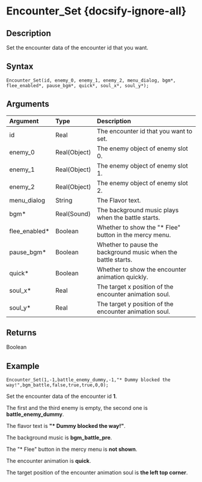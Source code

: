 # Encounter_Set {docsify-ignore-all}

## Description
Set the encounter data of the encounter id that you want.

## Syntax
```gml
Encounter_Set(id, enemy_0, enemy_1, enemy_2, menu_dialog, bgm*, flee_enabled*, pause_bgm*, quick*, soul_x*, soul_y*);
```

## Arguments
| Argument | Type | Description |
| :-- | :-- | :-- |
| id | Real | The encounter id that you want to set. |
| enemy_0 | Real(Object) | The enemy object of enemy slot 0. |
| enemy_1 | Real(Object) | The enemy object of enemy slot 1. |
| enemy_2 | Real(Object) | The enemy object of enemy slot 2. |
| menu_dialog | String | The Flavor text. |
| bgm* | Real(Sound) | The background music plays when the battle starts. |
| flee_enabled* | Boolean | Whether to show the "\* Flee" button in the mercy menu. |
| pause_bgm* | Boolean | Whether to pause the background music when the battle starts. |
| quick* | Boolean | Whether to show the encounter animation quickly. |
| soul_x* | Real | The target x position of the encounter animation soul. |
| soul_y* | Real | The target y position of the encounter animation soul. |

## Returns
Boolean

## Example
```gml
Encounter_Set(1,-1,battle_enemy_dummy,-1,"* Dummy blocked the way!",bgm_battle,false,true,true,0,0);
```
Set the encounter data of the encounter id **1**.

The first and the third enemy is empty, the second one is **battle_enemy_dummy**.

The flavor text is **"\* Dummy blocked the way!"**.

The background music is **bgm_battle_pre**.

The "\* Flee" button in the mercy menu is **not shown**.

The encounter animation is **quick**.

The target position of the encounter animation soul is **the left top corner**.